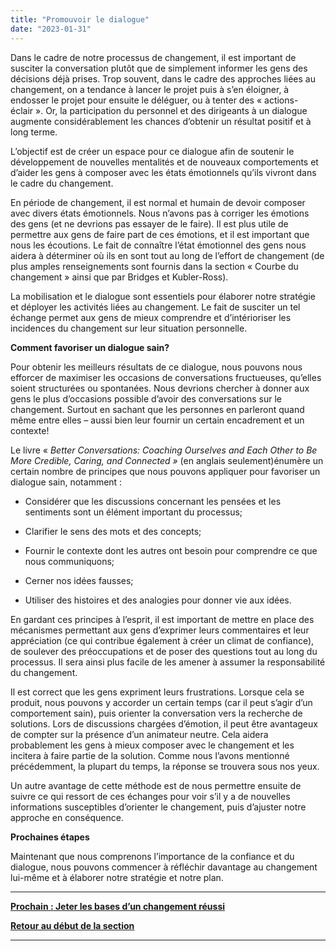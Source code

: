 ```yaml
---
title: "Promouvoir le dialogue"
date: "2023-01-31"
---
```


Dans le cadre de notre processus de changement, il est important de susciter la conversation plutôt que de simplement informer les gens des décisions déjà prises. Trop souvent, dans le cadre des approches liées au changement, on a tendance à lancer le projet puis à s’en éloigner, à endosser le projet pour ensuite le déléguer, ou à tenter des « actions-éclair ». Or, la participation du personnel et des dirigeants à un dialogue augmente considérablement les chances d’obtenir un résultat positif et à long terme.

L’objectif est de créer un espace pour ce dialogue afin de soutenir le développement de nouvelles mentalités et de nouveaux comportements et d’aider les gens à composer avec les états émotionnels qu’ils vivront dans le cadre du changement.

En période de changement, il est normal et humain de devoir composer avec divers états émotionnels. Nous n’avons pas à corriger les émotions des gens (et ne devrions pas essayer de le faire). Il est plus utile de permettre aux gens de faire part de ces émotions, et il est important que nous les écoutions. Le fait de connaître l’état émotionnel des gens nous aidera à déterminer où ils en sont tout au long de l’effort de changement (de plus amples renseignements sont fournis dans la section « Courbe du changement » ainsi que par Bridges et Kubler-Ross).

La mobilisation et le dialogue sont essentiels pour élaborer notre stratégie et déployer les activités liées au changement. Le fait de susciter un tel échange permet aux gens de mieux comprendre et d’intérioriser les incidences du changement sur leur situation personnelle.

**Comment favoriser un dialogue sain?**

Pour obtenir les meilleurs résultats de ce dialogue, nous pouvons nous efforcer de maximiser les occasions de conversations fructueuses, qu’elles soient structurées ou spontanées. Nous devrions chercher à donner aux gens le plus d’occasions possible d’avoir des conversations sur le changement. Surtout en sachant que les personnes en parleront quand même entre elles – aussi bien leur fournir un certain encadrement et un contexte!

Le livre « _Better Conversations: Coaching Ourselves and Each Other to Be More Credible, Caring, and Connected »_ (en anglais seulement)énumère un certain nombre de principes que nous pouvons appliquer pour favoriser un dialogue sain, notamment :

- Considérer que les discussions concernant les pensées et les sentiments sont un élément important du processus;

- Clarifier le sens des mots et des concepts;

- Fournir le contexte dont les autres ont besoin pour comprendre ce que nous communiquons;

- Cerner nos idées fausses;

- Utiliser des histoires et des analogies pour donner vie aux idées.

En gardant ces principes à l’esprit, il est important de mettre en place des mécanismes permettant aux gens d’exprimer leurs commentaires et leur appréciation (ce qui contribue également à créer un climat de confiance), de soulever des préoccupations et de poser des questions tout au long du processus. Il sera ainsi plus facile de les amener à assumer la responsabilité du changement.

Il est correct que les gens expriment leurs frustrations. Lorsque cela se produit, nous pouvons y accorder un certain temps (car il peut s’agir d’un comportement sain), puis orienter la conversation vers la recherche de solutions. Lors de discussions chargées d’émotion, il peut être avantageux de compter sur la présence d’un animateur neutre. Cela aidera probablement les gens à mieux composer avec le changement et les incitera à faire partie de la solution. Comme nous l’avons mentionné précédemment, la plupart du temps, la réponse se trouvera sous nos yeux.

Un autre avantage de cette méthode est de nous permettre ensuite de suivre ce qui ressort de ces échanges pour voir s’il y a de nouvelles informations susceptibles d’orienter le changement, puis d’ajuster notre approche en conséquence.

**Prochaines étapes**

Maintenant que nous comprenons l’importance de la confiance et du dialogue, nous pouvons commencer à réfléchir davantage au changement lui-même et à élaborer notre stratégie et notre plan.

* * *

[****Prochain :** Jeter les bases d’un changement réussi**](https://articles.alpha.canada.ca/framework-for-leading-change/fr/jeter-les-bases-dun-changement-reussi/)

[**Retour au début de la section**](https://articles.alpha.canada.ca/framework-for-leading-change/fr/naviguer-dans-le-monde-du-changement/)

* * *
